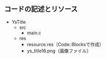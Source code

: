 ## コードの記述とリソース
- YsTitle
	- src
		- main.c
	- res
	  - resource.res（Code::Blocksで作成）
	  - ys_title16.png（画像ファイル）
